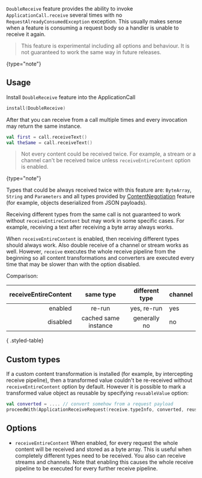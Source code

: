 [//]: # (title: DoubleReceive)

<include src="lib.md" include-id="outdated_warning"/>

`DoubleReceive` feature provides the ability to invoke `ApplicationCall.receive` several times with no `RequestAlreadyConsumedException` exception. This usually makes sense when a feature is consuming a request body
so a handler is unable to receive it again.

>This feature is experimental including all options and behaviour. It is not guaranteed to work the same way in future releases.
>
{type="note"}

## Usage

Install `DoubleReceive` feature into the ApplicationCall

```kotlin
install(DoubleReceive)
```

After that you can receive from a call multiple times and every invocation may return the same instance.

```kotlin
val first = call.receiveText()
val theSame = call.receiveText()
```

>Not every content could be received twice. For example, a stream or a channel can't be received twice unless `receiveEntireContent` option is enabled.
>
{type="note"}

Types that could be always received twice with this feature are: `ByteArray`, `String` and `Parameters` and all types provided by [ContentNegotiation](serialization.md) feature (for example, objects deserialized from JSON payloads).

Receiving different types from the same call is not guaranteed to work without `receiveEntireContent` but may work in some specific cases. For example, receiving a text after receiving a byte array always works.

When `receiveEntireContent` is enabled, then receiving different types should always work. Also double receive of a channel or stream works as well. However,
`receive` executes the whole receive pipeline from the beginning so all content transformations and converters are executed every time that may be slower than with the option disabled.

Comparison:

| receiveEntireContent |same type|different type|channel|
|---------:|:-------:|:------------:|:------|
| enabled  |re-run   |yes, re-run    | yes   |
| disabled |cached same instance|generally no|no|
{ .styled-table}

## Custom types

If a custom content transformation is installed (for example, by intercepting receive pipeline), then a transformed value couldn't be re-received without `receiveEntireContent` option by default. However it is possible to mark a transformed value object as reusable by specifying `reusableValue` option:

```kotlin
val converted = .... // convert somehow from a request payload
proceedWith(ApplicationReceiveRequest(receive.typeInfo, converted, reusableValue = true))
```

## Options

- `receiveEntireContent` When enabled, for every request the whole content will be received and stored as a byte array. This is useful when completely different types need to be received. You also can receive streams and channels. Note that enabling this causes the whole receive pipeline to be executed for every further receive pipeline.